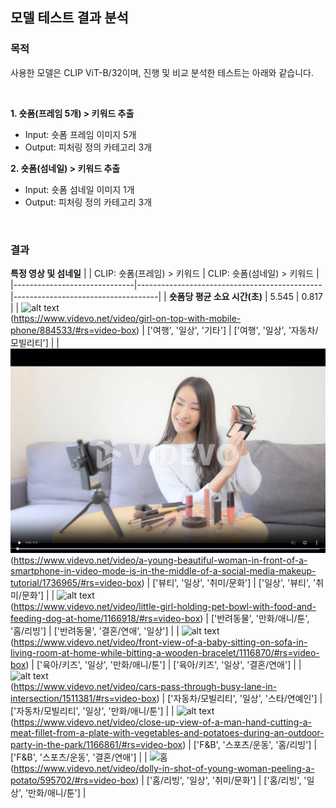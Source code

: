 ## 모델 테스트 결과 분석
### 목적
사용한 모델은 CLIP ViT-B/32이며,
진행 및 비교 분석한 테스트는 아래와 같습니다.

<br/>

**1. 숏폼(프레임 5개) > 키워드 추출<br/>**
- Input: 숏폼 프레임 이미지 5개<br/>
- Output: 피처링 정의 카테고리 3개

**2. 숏폼(섬네일) > 키워드 추출<br/>**
- Input: 숏폼 섬네일 이미지 1개<br/>
- Output: 피처링 정의 카테고리 3개

<br/>

### 결과
**특정 영상 및 섬네일**
|                              | CLIP: 숏폼(프레임) > 키워드                                         | CLIP: 숏폼(섬네일) > 키워드                     | 
|------------------------------|----------------------------------------------|------------------------------------|
| **숏폼당 평균 소요 시간(초)**             | 5.545                                        | 0.817                             |
| ![alt text](../images/video/여행_섬네일.png)<br/>(https://www.videvo.net/video/girl-on-top-with-mobile-phone/884533/#rs=video-box)                        | ['여행', '일상', '기타']                         | ['여행', '일상', '자동차/모빌리티']    |
| ![alt text](../images/video/뷰티_섬네일.png)<br/>(https://www.videvo.net/video/a-young-beautiful-woman-in-front-of-a-smartphone-in-video-mode-is-in-the-middle-of-a-social-media-makeup-tutorial/1736965/#rs=video-box) | ['뷰티', '일상', '취미/문화']   | ['일상', '뷰티', '취미/문화']       |
| ![alt text](../images/video/반려동물_섬네일.png)<br/>(https://www.videvo.net/video/little-girl-holding-pet-bowl-with-food-and-feeding-dog-at-home/1166918/#rs=video-box)   | ['반려동물', '만화/애니/툰', '홈/리빙']                  | ['반려동물', '결혼/연애', '일상']          |
| ![alt text](../images/video/육아키즈_섬네일.png)<br/>(https://www.videvo.net/video/front-view-of-a-baby-sitting-on-sofa-in-living-room-at-home-while-bitting-a-wooden-bracelet/1116870/#rs=video-box)  | ['육아/키즈', '일상', '만화/애니/툰']              | ['육아/키즈', '일상', '결혼/연애']    |
| ![alt text](../images/video/자동차_섬네일.png)<br/>(https://www.videvo.net/video/cars-pass-through-busy-lane-in-intersection/1511381/#rs=video-box)   | ['자동차/모빌리티', '일상', '스타/연예인']                 | ['자동차/모빌리티', '일상', '만화/애니/툰']           |
| ![alt text](../images/video/FB_섬네일.png)<br/>(https://www.videvo.net/video/close-up-view-of-a-man-hand-cutting-a-meat-fillet-from-a-plate-with-vegetables-and-potatoes-during-an-outdoor-party-in-the-park/1166861/#rs=video-box)   | ['F&B', '스포츠/운동', '홈/리빙']                | ['F&B', '스포츠/운동', '결혼/연애']           |
| ![홈](../images/video/홈_섬네일.png)<br/>(https://www.videvo.net/video/dolly-in-shot-of-young-woman-peeling-a-potato/595702/#rs=video-box)   | ['홈/리빙', '일상', '취미/문화']                    | ['홈/리빙', '일상', '만화/애니/툰']               |
